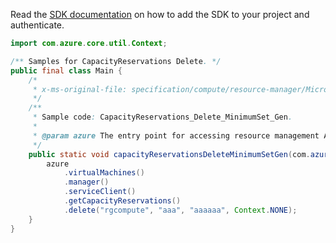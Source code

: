 Read the [SDK documentation](https://github.com/Azure/azure-sdk-for-java/blob/azure-resourcemanager_2.13.0/sdk/resourcemanager/azure-resourcemanager/README.md) on how to add the SDK to your project and authenticate.

```java
import com.azure.core.util.Context;

/** Samples for CapacityReservations Delete. */
public final class Main {
    /*
     * x-ms-original-file: specification/compute/resource-manager/Microsoft.Compute/stable/2021-11-01/examples/compute/CapacityReservations_Delete_MinimumSet_Gen.json
     */
    /**
     * Sample code: CapacityReservations_Delete_MinimumSet_Gen.
     *
     * @param azure The entry point for accessing resource management APIs in Azure.
     */
    public static void capacityReservationsDeleteMinimumSetGen(com.azure.resourcemanager.AzureResourceManager azure) {
        azure
            .virtualMachines()
            .manager()
            .serviceClient()
            .getCapacityReservations()
            .delete("rgcompute", "aaa", "aaaaaa", Context.NONE);
    }
}
```
